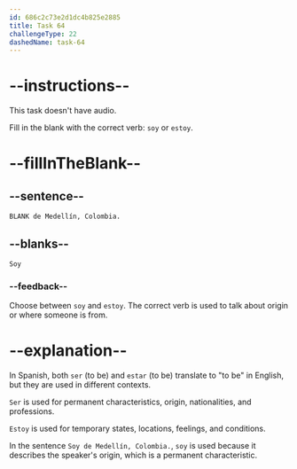 ```yaml
---
id: 686c2c73e2d1dc4b825e2885
title: Task 64
challengeType: 22
dashedName: task-64
---
```


# --instructions--

This task doesn't have audio. 

Fill in the blank with the correct verb: `soy` or `estoy`.

# --fillInTheBlank--

## --sentence--

`BLANK de Medellín, Colombia.`

## --blanks--

`Soy`

### --feedback--

Choose between `soy` and `estoy`. The correct verb is used to talk about origin or where someone is from.

# --explanation--

In Spanish, both `ser` (to be) and `estar` (to be) translate to "to be" in English, but they are used in different contexts.

`Ser` is used for permanent characteristics, origin, nationalities, and professions. 

`Estoy` is used for temporary states, locations, feelings, and conditions.

In the sentence `Soy de Medellín, Colombia.`, `soy` is used because it describes the speaker's origin, which is a permanent characteristic.
